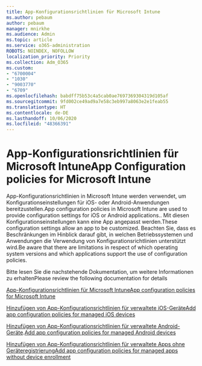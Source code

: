 ```yaml
---
title: App-Konfigurationsrichtlinien für Microsoft Intune
ms.author: pebaum
author: pebaum
manager: mnirkhe
ms.audience: Admin
ms.topic: article
ms.service: o365-administration
ROBOTS: NOINDEX, NOFOLLOW
localization_priority: Priority
ms.collection: Adm_O365
ms.custom:
- "6700004"
- "1030"
- "9003770"
- "6709"
ms.openlocfilehash: babdff75b53c4a5cab0ae7697369304319d105af
ms.sourcegitcommit: 9fd002ce49ad9a7e58c3eb997a8063e2e1feab55
ms.translationtype: HT
ms.contentlocale: de-DE
ms.lasthandoff: 10/06/2020
ms.locfileid: "48366391"
---
```

# <a name="app-configuration-policies-for-microsoft-intune"></a><span data-ttu-id="78cea-102">App-Konfigurationsrichtlinien für Microsoft Intune</span><span class="sxs-lookup"><span data-stu-id="78cea-102">App Configuration policies for Microsoft Intune</span></span>

<span data-ttu-id="78cea-103">App-Konfigurationsrichtlinien in Microsoft Intune werden verwendet, um Konfigurationseinstellungen für iOS- oder Android-Anwendungen bereitzustellen.</span><span class="sxs-lookup"><span data-stu-id="78cea-103">App configuration policies in Microsoft Intune are used to provide configuration settings for iOS or Android applications..</span></span> <span data-ttu-id="78cea-104">Mit diesen Konfigurationseinstellungen kann eine App angepasst werden.</span><span class="sxs-lookup"><span data-stu-id="78cea-104">These configuration settings allow an app to be customized.</span></span> <span data-ttu-id="78cea-105">Beachten Sie, dass es Beschränkungen im Hinblick darauf gibt, in welchen Betriebssystemen und Anwendungen die Verwendung von Konfigurationsrichtlinien unterstützt wird.</span><span class="sxs-lookup"><span data-stu-id="78cea-105">Be aware that there are limitations in respect of which operating system versions and which applications support the use of configuration policies.</span></span>

<span data-ttu-id="78cea-106">Bitte lesen Sie die nachstehende Dokumentation, um weitere Informationen zu erhalten</span><span class="sxs-lookup"><span data-stu-id="78cea-106">Please review the following documentation for details</span></span>

[<span data-ttu-id="78cea-107">App-Konfigurationsrichtlinien für Microsoft Intune</span><span class="sxs-lookup"><span data-stu-id="78cea-107">App configuration policies for Microsoft Intune</span></span>](https://docs.microsoft.com/intune/app-configuration-policies-overview)  

[<span data-ttu-id="78cea-108">Hinzufügen von App-Konfigurationsrichtlinien für verwaltete iOS-Geräte</span><span class="sxs-lookup"><span data-stu-id="78cea-108">Add app configuration policies for managed iOS devices</span></span>](https://docs.microsoft.com/intune/app-configuration-policies-use-ios)  

<span data-ttu-id="78cea-109">[Hinzufügen von App-Konfigurationsrichtlinien für verwaltete Android-Geräte](https://docs.microsoft.com/intune/app-configuration-policies-use-android).</span><span class="sxs-lookup"><span data-stu-id="78cea-109">[Add app configuration policies for managed Android devices](https://docs.microsoft.com/intune/app-configuration-policies-use-android)</span></span>

[<span data-ttu-id="78cea-110">Hinzufügen von App-Konfigurationsrichtlinien für verwaltete Apps ohne Geräteregistrierung</span><span class="sxs-lookup"><span data-stu-id="78cea-110">Add app configuration policies for managed apps without device enrollment</span></span>](https://docs.microsoft.com/intune/app-configuration-policies-managed-app)
